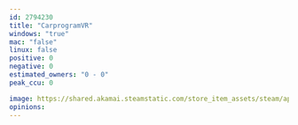 ```yaml
---
id: 2794230
title: "CarprogramVR"
windows: "true"
mac: "false"
linux: false
positive: 0
negative: 0
estimated_owners: "0 - 0"
peak_ccu: 0

image: https://shared.akamai.steamstatic.com/store_item_assets/steam/apps/2794230/header.jpg?t=1708070542
opinions:
---
```


